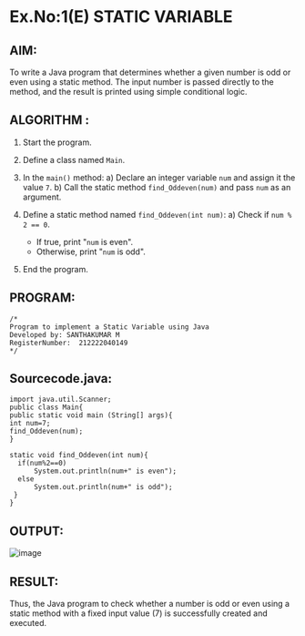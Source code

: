# Ex.No:1(E)  STATIC VARIABLE

## AIM:
To write a Java program that determines whether a given number is odd or even using a static method. The input number is passed directly to the method, and the result is printed using simple conditional logic.

## ALGORITHM :
1. Start the program.

2. Define a class named `Main`.

3. In the `main()` method:
   a) Declare an integer variable `num` and assign it the value `7`.
   b) Call the static method `find_Oddeven(num)` and pass `num` as an argument.

4. Define a static method named `find_Oddeven(int num)`:
   a) Check if `num % 2 == 0`.
      - If true, print "`num` is even".
      - Otherwise, print "`num` is odd".

5. End the program.


## PROGRAM:
 ```
/*
Program to implement a Static Variable using Java
Developed by: SANTHAKUMAR M
RegisterNumber:  212222040149
*/
```

## Sourcecode.java:
```
import java.util.Scanner;
public class Main{
public static void main (String[] args){
int num=7;
find_Oddeven(num);
}

static void find_Oddeven(int num){
  if(num%2==0) 
      System.out.println(num+" is even"); 
  else 
      System.out.println(num+" is odd");
 }
}
```
## OUTPUT:
![image](https://github.com/user-attachments/assets/8f7cdb15-9d19-4cc3-8d20-2c0a25af9899)

## RESULT:
Thus, the Java program to check whether a number is odd or even using a static method with a fixed input value (7) is successfully created and executed.

